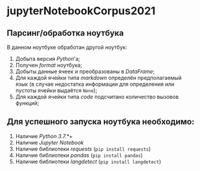 # jupyterNotebookCorpus2021
## Парсинг/обработка ноутбука
В данном ноутбуке обработан другой ноутбук:
1. Добыта версия *Python*'а;
2. Получен *format* ноутбука;
3. Добыты данные ячеек и преобразованы в *DataFrame*;
4. Для каждой ячейки типа *markdown* определён предполагаемый язык (в случае недостатка информации для определения или пустоты ячейки выдаётся `None`);
5. Для каждой ячейки типа *code* подсчитано количество вызовов функций;

## Для успешного запуска ноутбука необходимо:
1. Наличие *Python 3.7.\**+
2. Наличие *Jupyter Notebook*
3. Наличие библиотеки *requests* (`pip install requests`)
3. Наличие библиотеки *pandas* (`pip install pandas`)
3. Наличие библиотеки *langdetect* (`pip install langdetect`)
